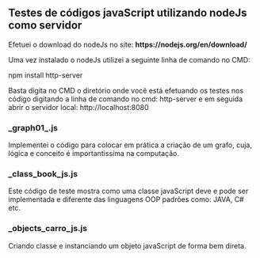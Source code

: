 
<h2>Testes de códigos javaScript utilizando nodeJs como servidor</h2>
Efetuei o download do nodeJs no site: 
<b>https://nodejs.org/en/download/</b>
<p align='justify'>Uma vez instalado o nodeJs utilizei a seguinte linha de comando no CMD:</p>
<p align='left'style='italic'>npm install http-server</p>
Basta digita no CMD o diretório onde você está efetuando os testes nos código digitando a linha de comando no cmd: http-server e em seguida abrir
o servidor local: http://localhost:8080
<h3> _graph01_.js </h3>
Implementei o código para colocar em prática a criação de um grafo, cuja, lógica e conceito é importantissíma na computação.

<h3>_class_book_js.js</h3>
Este código de teste mostra como uma classe javaScript deve e pode ser implementada e diferente das linguagens OOP padrões como: JAVA, C# etc.
<h3>_objects_carro_js.js</h3>
Criando classe e instanciando um objeto javaScript de forma bem direta.

